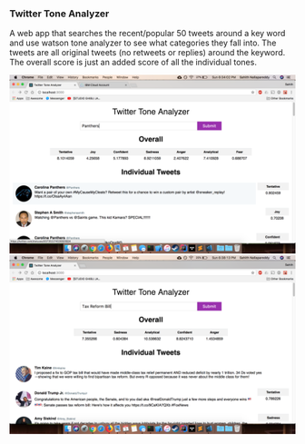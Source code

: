 ### Twitter Tone Analyzer

A web app that searches the recent/popular 50 tweets around a key word and use watson tone analyzer to see what categories they fall into. The tweets are all original tweets (no retweets or replies) around the keyword. The overall score is just an added score of all the individual tones.

![Example 1](images/example1.png)
![Example 2](images/example2.png)